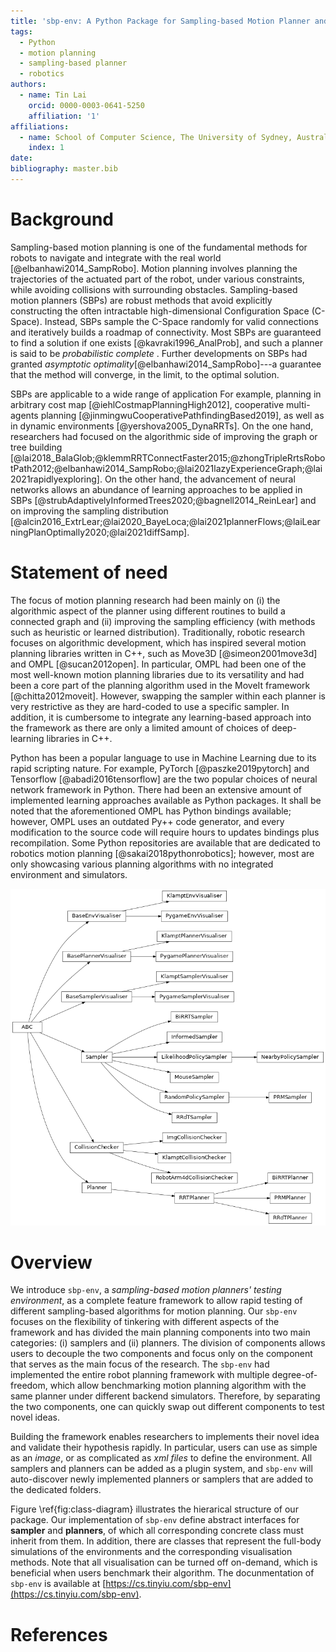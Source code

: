 ```yaml
---
title: 'sbp-env: A Python Package for Sampling-based Motion Planner and Samplers'
tags:
  - Python
  - motion planning
  - sampling-based planner
  - robotics
authors:
  - name: Tin Lai
    orcid: 0000-0003-0641-5250
    affiliation: '1'
affiliations:
  - name: School of Computer Science, The University of Sydney, Australia
    index: 1
date:
bibliography: master.bib
---
```


# Background

Sampling-based motion planning is one of the fundamental methods for robots to navigate and integrate with the real world [@elbanhawi2014_SampRobo].
Motion planning involves planning the trajectories of the actuated part of the robot, under various constraints, while avoiding collisions with surrounding obstacles.
Sampling-based motion planners (SBPs) are robust methods that avoid explicitly constructing the often intractable high-dimensional Configuration Space (C-Space).
Instead, SBPs sample the C-Space randomly for valid connections and iteratively builds a roadmap of connectivity.
Most SBPs are guaranteed to find a solution if one exists [@kavraki1996_AnalProb], and such a planner is said to be _probabilistic complete_ .
Further developments on SBPs had granted _asymptotic optimality_[@elbanhawi2014_SampRobo]---a guarantee that the method will converge, in the limit, to the optimal solution.

SBPs are applicable to a wide range of application
For example, planning in arbitrary cost map [@iehlCostmapPlanningHigh2012], cooperative multi-agents planning [@jinmingwuCooperativePathfindingBased2019], as well as in dynamic environments [@yershova2005_DynaRRTs].
On the one hand, researchers had focused on the algorithmic side of improving the graph or tree building [@lai2018_BalaGlob;@klemmRRTConnectFaster2015;@zhongTripleRrtsRobotPath2012;@elbanhawi2014_SampRobo;@lai2021lazyExperienceGraph;@lai2021rapidlyexploring].
On the other hand, the advancement of neural networks allows an abundance of learning approaches to be applied in SBPs [@strubAdaptivelyInformedTrees2020;@bagnell2014_ReinLear] and on improving the sampling distribution [@alcin2016_ExtrLear;@lai2020_BayeLoca;@lai2021plannerFlows;@laiLearningPlanOptimally2020;@lai2021diffSamp].


# Statement of need

The focus of motion planning research had been mainly on (i) the algorithmic aspect of the planner using different routines to build a connected graph and (ii) improving the sampling efficiency (with methods such as heuristic or learned distribution). Traditionally, robotic research focuses on algorithmic development, which has inspired several motion planning libraries written in C++, such as Move3D [@simeon2001move3d] and OMPL [@sucan2012open]. In particular, OMPL had been one of the most well-known motion planning libraries due to its versatility and had been a core part of the planning algorithm used in the MoveIt framework [@chitta2012moveit]. However, swapping the sampler within each planner is very restrictive as they are hard-coded to use a specific sampler. In addition, it is cumbersome to integrate any learning-based approach into the framework as there are only a limited amount of choices of deep-learning libraries in C++.

Python has been a popular language to use in Machine Learning due to its rapid scripting nature. For example, PyTorch [@paszke2019pytorch] and Tensorflow [@abadi2016tensorflow] are the two popular choices of neural network framework in Python. There had been an extensive amount of implemented learning approaches available as Python packages. It shall be noted that the aforementioned OMPL has Python bindings available; however, OMPL uses an outdated Py++ code generator, and every modification to the source code will require hours to updates bindings plus recompilation.
Some Python repositories are available that are dedicated to robotics motion planning [@sakai2018pythonrobotics]; however, most are only showcasing various planning algorithms with no integrated environment and simulators.

![Implementation details on the class hierarchy structure of `sbp-env`.\label{fig:class-diagram}](class_diagram.png)

# Overview

We introduce `sbp-env`, a _sampling-based motion planners' testing environment_, as a complete feature framework to allow rapid testing of different sampling-based algorithms for motion planning.
Our `sbp-env` focuses on the flexibility of tinkering with different aspects of the framework and has divided the main planning components into two main categories: (i) samplers and (ii) planners.
The division of components allows users to decouple the two components and focus only on the component that serves as the main focus of the research.
The `sbp-env` had implemented the entire robot planning framework with multiple degree-of-freedom, which allow benchmarking motion planning algorithm with the same planner under different backend simulators.
Therefore, by separating the two components, one can quickly swap out different components to test novel ideas.

Building the framework enables researchers to implements their novel idea and validate their hypothesis rapidly.
In particular, users can use as simple as an _image_, or as complicated as _xml files_ to define the environment.
All samplers and planners can be added as a plugin system, and `sbp-env` will auto-discover newly implemented planners or samplers that are added to the dedicated folders.

Figure \ref{fig:class-diagram} illustrates the hierarical structure of our package.
Our implementation of `sbp-env` define abstract interfaces for **sampler** and **planners**, of which all corresponding concrete class must inherit from them.
In addition, there are classes that represent the full-body simulations of the environments and the corresponding visualisation methods.
Note that all visualisation can be turned off on-demand, which is beneficial when users benchmark their algorithm.
The docunmentation of `sbp-env` is available at [https://cs.tinyiu.com/sbp-env](https://cs.tinyiu.com/sbp-env).


# References
